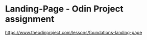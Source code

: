 # Landing-Page - Odin Project assignment 
https://www.theodinproject.com/lessons/foundations-landing-page
